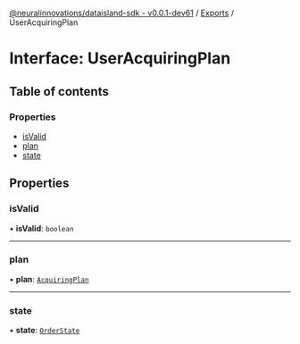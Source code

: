 [@neuralinnovations/dataisland-sdk - v0.0.1-dev61](../../README.md) / [Exports](../modules.md) / UserAcquiringPlan

# Interface: UserAcquiringPlan

## Table of contents

### Properties

- [isValid](UserAcquiringPlan.md#isvalid)
- [plan](UserAcquiringPlan.md#plan)
- [state](UserAcquiringPlan.md#state)

## Properties

### isValid

• **isValid**: `boolean`

___

### plan

• **plan**: [`AcquiringPlan`](AcquiringPlan.md)

___

### state

• **state**: [`OrderState`](../enums/OrderState.md)
